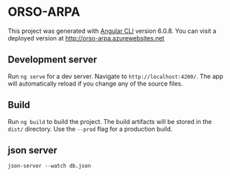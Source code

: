 # ORSO-ARPA

This project was generated with [Angular CLI](https://github.com/angular/angular-cli) version 6.0.8.
You can visit a deployed version at http://orso-arpa.azurewebsites.net

## Development server

Run `ng serve` for a dev server. Navigate to `http://localhost:4200/`. The app will automatically reload if you change any of the source files.

## Build

Run `ng build` to build the project. The build artifacts will be stored in the `dist/` directory. Use the `--prod` flag for a production build.

## json server

```
json-server --watch db.json
```
